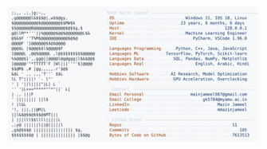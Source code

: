 <picture>
  <source srcset="https://raw.githubusercontent.com/mmazinjameel/mmazinjameel/main/dark_mode.svg?v=1752195341" media="(prefers-color-scheme: dark)">
  <img src="https://raw.githubusercontent.com/mmazinjameel/mmazinjameel/main/light_mode.svg?v=1752195341">
</picture>
